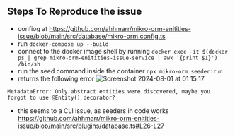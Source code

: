 ## Steps To Reproduce the issue

- confiog at https://github.com/ahhmarr/mikro-orm-enitities-issue/blob/main/src/database/mikro-orm.config.ts
- run `docker-compose up --build`
- connect to the docker image shell by running `docker exec -it $(docker ps | grep mikro-orm-enitities-issue-service | awk '{print $1}') /bin/sh`
- run the seed command inside the container `npx mikro-orm seeder:run`
- returns the following error
  ![Screenshot 2024-08-01 at 01 15 17](https://github.com/user-attachments/assets/4785aff3-b4a7-43e2-9b5b-26f3bdbaac88)

```
MetadataError: Only abstract entities were discovered, maybe you forgot to use @Entity() decorator?
```
- this seems to a CLI issue, as seeders in code works https://github.com/ahhmarr/mikro-orm-enitities-issue/blob/main/src/plugins/database.ts#L26-L27
